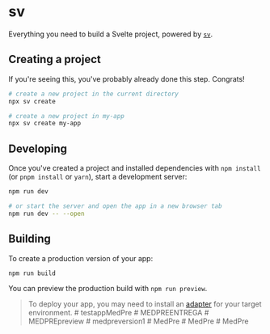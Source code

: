 # sv

Everything you need to build a Svelte project, powered by [`sv`](https://github.com/sveltejs/cli).

## Creating a project

If you're seeing this, you've probably already done this step. Congrats!

```bash
# create a new project in the current directory
npx sv create

# create a new project in my-app
npx sv create my-app
```

## Developing

Once you've created a project and installed dependencies with `npm install` (or `pnpm install` or `yarn`), start a development server:

```bash
npm run dev

# or start the server and open the app in a new browser tab
npm run dev -- --open
```

## Building

To create a production version of your app:

```bash
npm run build
```

You can preview the production build with `npm run preview`.

> To deploy your app, you may need to install an [adapter](https://svelte.dev/docs/kit/adapters) for your target environment.
#   t e s t a p p M e d P r e  
 #   M E D P R E E N T R E G A  
 #   M E D P R E p r e v i e w  
 #   m e d p r e v e r s i o n 1  
 #   M e d P r e  
 #   M e d P r e  
 #   M e d P r e  
 